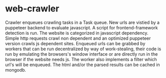 # web-crawler
Crawler enqueues crawling tasks in a Task queue. New urls are vistied by a puppeteer backend to evaluate javascript. A script for frontend-framework detection is run. The website is categorized in javascript dependency. Simple http requests crawl non dependent and an optimized puppeteer version crawls js dependent sites. 
Enqueued urls can be grabbed by workers that can be run decentralized by way of work-stealing, their code is run by emulating the browsers's window interface or are directly run in the browser if the website needs js. The worker also implements a filter which url's will be enqueued. The html and/or the parsed results can be cached in mongodb.